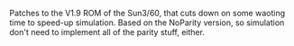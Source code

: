 Patches to the V1.9 ROM of the Sun3/60, that cuts down on some waoting time to speed-up simulation. Based on the NoParity version, so simulation don't need to implement all of the parity stuff, either.
